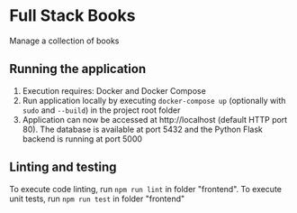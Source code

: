 # Full Stack Books
Manage a collection of books

## Running the application
1. Execution requires: Docker and Docker Compose
2. Run application locally by executing `docker-compose up` (optionally with `sudo` and `--build`)
in the project root folder
3. Application can now be accessed at http://localhost (default HTTP port 80).
The database is available at port 5432 and the Python Flask backend is running at port 5000

## Linting and testing
To execute code linting, run `npm run lint` in folder "frontend".
To execute unit tests, run `npm run test` in folder "frontend"
